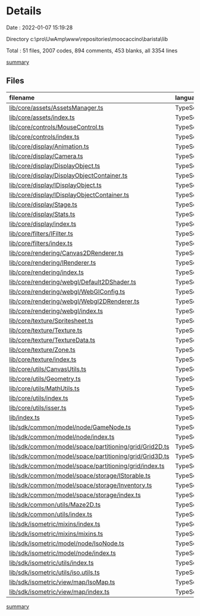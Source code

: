 # Details

Date : 2022-01-07 15:19:28

Directory c:\pro\UwAmp\www\repositories\moocaccino\barista\lib

Total : 51 files,  2007 codes, 894 comments, 453 blanks, all 3354 lines

[summary](results.md)

## Files
| filename | language | code | comment | blank | total |
| :--- | :--- | ---: | ---: | ---: | ---: |
| [lib/core/assets/AssetsManager.ts](/lib/core/assets/AssetsManager.ts) | TypeScript | 181 | 81 | 42 | 304 |
| [lib/core/assets/index.ts](/lib/core/assets/index.ts) | TypeScript | 2 | 0 | 0 | 2 |
| [lib/core/controls/MouseControl.ts](/lib/core/controls/MouseControl.ts) | TypeScript | 69 | 19 | 12 | 100 |
| [lib/core/controls/index.ts](/lib/core/controls/index.ts) | TypeScript | 2 | 0 | 0 | 2 |
| [lib/core/display/Animation.ts](/lib/core/display/Animation.ts) | TypeScript | 97 | 67 | 26 | 190 |
| [lib/core/display/Camera.ts](/lib/core/display/Camera.ts) | TypeScript | 16 | 15 | 2 | 33 |
| [lib/core/display/DisplayObject.ts](/lib/core/display/DisplayObject.ts) | TypeScript | 71 | 56 | 9 | 136 |
| [lib/core/display/DisplayObjectContainer.ts](/lib/core/display/DisplayObjectContainer.ts) | TypeScript | 65 | 65 | 16 | 146 |
| [lib/core/display/IDisplayObject.ts](/lib/core/display/IDisplayObject.ts) | TypeScript | 28 | 57 | 2 | 87 |
| [lib/core/display/IDisplayObjectContainer.ts](/lib/core/display/IDisplayObjectContainer.ts) | TypeScript | 11 | 30 | 2 | 43 |
| [lib/core/display/Stage.ts](/lib/core/display/Stage.ts) | TypeScript | 64 | 98 | 20 | 182 |
| [lib/core/display/Stats.ts](/lib/core/display/Stats.ts) | TypeScript | 66 | 46 | 14 | 126 |
| [lib/core/display/index.ts](/lib/core/display/index.ts) | TypeScript | 18 | 0 | 1 | 19 |
| [lib/core/filters/IFilter.ts](/lib/core/filters/IFilter.ts) | TypeScript | 6 | 15 | 2 | 23 |
| [lib/core/filters/index.ts](/lib/core/filters/index.ts) | TypeScript | 2 | 0 | 0 | 2 |
| [lib/core/rendering/Canvas2DRenderer.ts](/lib/core/rendering/Canvas2DRenderer.ts) | TypeScript | 52 | 3 | 12 | 67 |
| [lib/core/rendering/IRenderer.ts](/lib/core/rendering/IRenderer.ts) | TypeScript | 9 | 28 | 5 | 42 |
| [lib/core/rendering/index.ts](/lib/core/rendering/index.ts) | TypeScript | 3 | 0 | 0 | 3 |
| [lib/core/rendering/webgl/Default2DShader.ts](/lib/core/rendering/webgl/Default2DShader.ts) | TypeScript | 97 | 17 | 37 | 151 |
| [lib/core/rendering/webgl/WebGlConfig.ts](/lib/core/rendering/webgl/WebGlConfig.ts) | TypeScript | 84 | 11 | 10 | 105 |
| [lib/core/rendering/webgl/Webgl2DRenderer.ts](/lib/core/rendering/webgl/Webgl2DRenderer.ts) | TypeScript | 102 | 10 | 35 | 147 |
| [lib/core/rendering/webgl/index.ts](/lib/core/rendering/webgl/index.ts) | TypeScript | 25 | 0 | 2 | 27 |
| [lib/core/texture/Spritesheet.ts](/lib/core/texture/Spritesheet.ts) | TypeScript | 109 | 26 | 27 | 162 |
| [lib/core/texture/Texture.ts](/lib/core/texture/Texture.ts) | TypeScript | 70 | 74 | 18 | 162 |
| [lib/core/texture/TextureData.ts](/lib/core/texture/TextureData.ts) | TypeScript | 58 | 40 | 16 | 114 |
| [lib/core/texture/Zone.ts](/lib/core/texture/Zone.ts) | TypeScript | 60 | 37 | 7 | 104 |
| [lib/core/texture/index.ts](/lib/core/texture/index.ts) | TypeScript | 10 | 0 | 1 | 11 |
| [lib/core/utils/CanvasUtils.ts](/lib/core/utils/CanvasUtils.ts) | TypeScript | 50 | 3 | 7 | 60 |
| [lib/core/utils/Geometry.ts](/lib/core/utils/Geometry.ts) | TypeScript | 75 | 38 | 11 | 124 |
| [lib/core/utils/MathUtils.ts](/lib/core/utils/MathUtils.ts) | TypeScript | 9 | 9 | 1 | 19 |
| [lib/core/utils/index.ts](/lib/core/utils/index.ts) | TypeScript | 10 | 0 | 1 | 11 |
| [lib/core/utils/isser.ts](/lib/core/utils/isser.ts) | TypeScript | 11 | 9 | 2 | 22 |
| [lib/index.ts](/lib/index.ts) | TypeScript | 16 | 0 | 1 | 17 |
| [lib/sdk/common/model/node/GameNode.ts](/lib/sdk/common/model/node/GameNode.ts) | TypeScript | 4 | 0 | 0 | 4 |
| [lib/sdk/common/model/node/index.ts](/lib/sdk/common/model/node/index.ts) | TypeScript | 2 | 0 | 0 | 2 |
| [lib/sdk/common/model/space/partitioning/grid/Grid2D.ts](/lib/sdk/common/model/space/partitioning/grid/Grid2D.ts) | TypeScript | 93 | 0 | 26 | 119 |
| [lib/sdk/common/model/space/partitioning/grid/Grid3D.ts](/lib/sdk/common/model/space/partitioning/grid/Grid3D.ts) | TypeScript | 70 | 0 | 17 | 87 |
| [lib/sdk/common/model/space/partitioning/grid/index.ts](/lib/sdk/common/model/space/partitioning/grid/index.ts) | TypeScript | 3 | 0 | 1 | 4 |
| [lib/sdk/common/model/space/storage/IStorable.ts](/lib/sdk/common/model/space/storage/IStorable.ts) | TypeScript | 4 | 0 | 0 | 4 |
| [lib/sdk/common/model/space/storage/Inventory.ts](/lib/sdk/common/model/space/storage/Inventory.ts) | TypeScript | 80 | 0 | 21 | 101 |
| [lib/sdk/common/model/space/storage/index.ts](/lib/sdk/common/model/space/storage/index.ts) | TypeScript | 3 | 0 | 2 | 5 |
| [lib/sdk/common/utils/Maze2D.ts](/lib/sdk/common/utils/Maze2D.ts) | TypeScript | 104 | 13 | 23 | 140 |
| [lib/sdk/common/utils/index.ts](/lib/sdk/common/utils/index.ts) | TypeScript | 2 | 0 | 0 | 2 |
| [lib/sdk/isometric/mixins/index.ts](/lib/sdk/isometric/mixins/index.ts) | TypeScript | 2 | 0 | 0 | 2 |
| [lib/sdk/isometric/mixins/mixins.ts](/lib/sdk/isometric/mixins/mixins.ts) | TypeScript | 18 | 0 | 5 | 23 |
| [lib/sdk/isometric/model/node/IsoNode.ts](/lib/sdk/isometric/model/node/IsoNode.ts) | TypeScript | 30 | 0 | 6 | 36 |
| [lib/sdk/isometric/model/node/index.ts](/lib/sdk/isometric/model/node/index.ts) | TypeScript | 2 | 0 | 1 | 3 |
| [lib/sdk/isometric/utils/index.ts](/lib/sdk/isometric/utils/index.ts) | TypeScript | 2 | 0 | 0 | 2 |
| [lib/sdk/isometric/utils/iso.utils.ts](/lib/sdk/isometric/utils/iso.utils.ts) | TypeScript | 21 | 27 | 5 | 53 |
| [lib/sdk/isometric/view/map/IsoMap.ts](/lib/sdk/isometric/view/map/IsoMap.ts) | TypeScript | 17 | 0 | 5 | 22 |
| [lib/sdk/isometric/view/map/index.ts](/lib/sdk/isometric/view/map/index.ts) | TypeScript | 2 | 0 | 0 | 2 |

[summary](results.md)